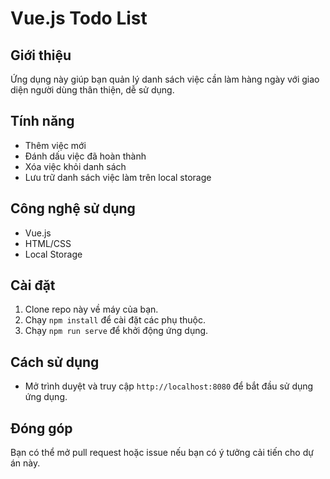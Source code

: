 # Vue.js Todo List

## Giới thiệu
Ứng dụng này giúp bạn quản lý danh sách việc cần làm hàng ngày với giao diện người dùng thân thiện, dễ sử dụng.

## Tính năng
- Thêm việc mới
- Đánh dấu việc đã hoàn thành
- Xóa việc khỏi danh sách
- Lưu trữ danh sách việc làm trên local storage

## Công nghệ sử dụng
- Vue.js
- HTML/CSS
- Local Storage

## Cài đặt
1. Clone repo này về máy của bạn.
2. Chạy `npm install` để cài đặt các phụ thuộc.
3. Chạy `npm run serve` để khởi động ứng dụng.

## Cách sử dụng
- Mở trình duyệt và truy cập `http://localhost:8080` để bắt đầu sử dụng ứng dụng.

## Đóng góp
Bạn có thể mở pull request hoặc issue nếu bạn có ý tưởng cải tiến cho dự án này.
